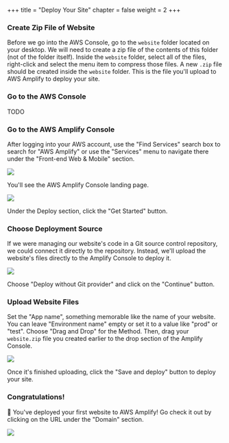 +++
title = "Deploy Your Site"
chapter = false
weight = 2
+++

### Create Zip File of Website

Before we go into the AWS Console, go to the `website` folder located on your desktop. We will need to create a zip file of the contents of this folder (not of the folder itself). Inside the `website` folder, select all of the files, right-click and select the menu item to compress those files. A new `.zip` file should be created inside the `website` folder. This is the file you'll upload to AWS Amplify to deploy your site.

### Go to the AWS Console

TODO

### Go to the AWS Amplify Console

After logging into your AWS account, use the "Find Services" search box to search for "AWS Amplify" or use the "Services" menu to navigate there under the "Front-end Web & Mobile" section.

![](../../images/open-amplify.png)

You'll see the AWS Amplify Console landing page.

![](../../images/amplify-landing-pg.png)

Under the Deploy section, click the "Get Started" button.

### Choose Deployment Source

If we were managing our website's code in a Git source control repository, we could connect it directly to the repository. Instead, we'll upload the website's files directly to the Amplify Console to deploy it.

![](../../images/deploy-without-git-provider.png)

Choose "Deploy without Git provider" and click on the "Continue" button.

### Upload Website Files

Set the "App name", something memorable like the name of your website. You can leave "Environment name" empty or set it to a value like "prod" or "test". Choose "Drag and Drop" for the Method. Then, drag your `website.zip` file you created earlier to the drop section of the Amplify Console.

![](../../images/manual-deploy.png)

Once it's finished uploading, click the "Save and deploy" button to deploy your site.

### Congratulations!

🎉 You've deployed your first website to AWS Amplify! Go check it out by clicking on the URL under the "Domain" section.

![](../../images/site-url.png)
